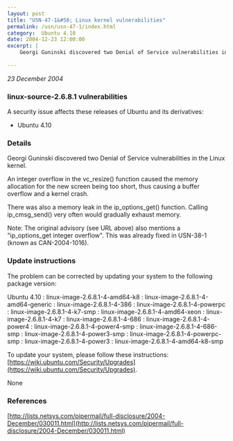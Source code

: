 ```yaml
---
layout: post
title: "USN-47-1&#58; Linux kernel vulnerabilities"
permalink: /usn/usn-47-1/index.html
category:  Ubuntu 4.10
date: 2004-12-23 12:00:00
excerpt: |
    Georgi Guninski discovered two Denial of Service vulnerabilities in the Linux kernel.
    
--- 
```

 
 

*23 December 2004*

### linux-source-2.6.8.1 vulnerabilities

A security issue affects these releases of Ubuntu and its derivatives:

* Ubuntu 4.10

### Details

Georgi Guninski discovered two Denial of Service vulnerabilities in the Linux kernel.

An integer overflow in the vc_resize() function caused the memory allocation for the new screen being too short, thus causing a buffer overflow and a kernel crash.

There was also a memory leak in the ip_options_get() function. Calling ip_cmsg_send() very often would gradually exhaust memory.

Note: The original advisory (see URL above) also mentions a &quot;ip_options_get integer overflow&quot;. This was already fixed in USN-38-1 (known as CAN-2004-1016).

### Update instructions

The problem can be corrected by updating your system to the following package version:

Ubuntu 4.10
 : linux-image-2.6.8.1-4-amd64-k8 
 : linux-image-2.6.8.1-4-amd64-generic 
 : linux-image-2.6.8.1-4-386 
 : linux-image-2.6.8.1-4-powerpc 
 : linux-image-2.6.8.1-4-k7-smp 
 : linux-image-2.6.8.1-4-amd64-xeon 
 : linux-image-2.6.8.1-4-k7 
 : linux-image-2.6.8.1-4-686 
 : linux-image-2.6.8.1-4-power4 
 : linux-image-2.6.8.1-4-power4-smp 
 : linux-image-2.6.8.1-4-686-smp 
 : linux-image-2.6.8.1-4-power3-smp 
 : linux-image-2.6.8.1-4-powerpc-smp 
 : linux-image-2.6.8.1-4-power3 
 : linux-image-2.6.8.1-4-amd64-k8-smp 

To update your system, please follow these instructions: [https://wiki.ubuntu.com/Security/Upgrades](https://wiki.ubuntu.com/Security/Upgrades).

None

### References

 
 [http://lists.netsys.com/pipermail/full-disclosure/2004-December/030011.html](http://lists.netsys.com/pipermail/full-disclosure/2004-December/030011.html)
 

